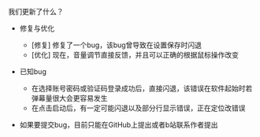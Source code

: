 我们更新了什么？

* 修复与优化
  * \[修复] 修复了一个bug，该bug曾导致在设置保存时闪退
  * \[优化] 现在，音量调节直接反馈，并且可以正确的根据鼠标操作改变

* 已知bug
  * 在选择账号密码或验证码登录成功后，直接闪退，该错误在软件起始时若弹幕量很大会更容易发生
  * 在点击启动后，有一定可能闪退以及部分行显示错误，正在定位改错误


* 如果要提交bug，目前只能在GitHub上提出或者b站联系作者提出